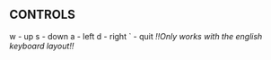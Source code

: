 ## CONTROLS
w - up 
s - down 
a - left 
d - right 
` - quit 
*!!Only works with the english keyboard layout!!*

